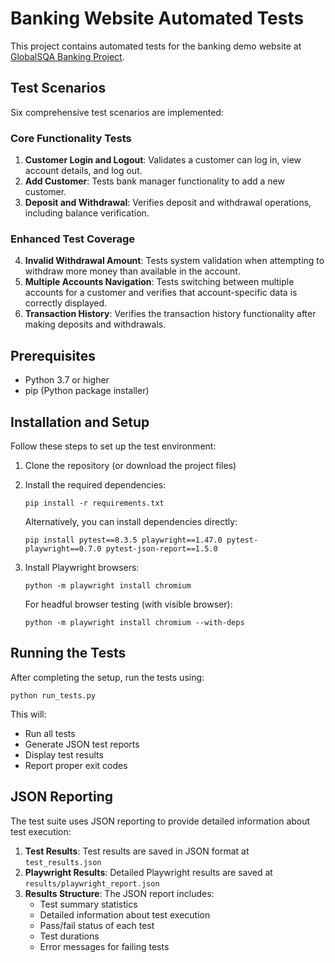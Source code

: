 # Banking Website Automated Tests

This project contains automated tests for the banking demo website at [GlobalSQA Banking Project](https://www.globalsqa.com/angularJs-protractor/BankingProject/#/login).

## Test Scenarios

Six comprehensive test scenarios are implemented:

### Core Functionality Tests
1. **Customer Login and Logout**: Validates a customer can log in, view account details, and log out.
2. **Add Customer**: Tests bank manager functionality to add a new customer.
3. **Deposit and Withdrawal**: Verifies deposit and withdrawal operations, including balance verification.

### Enhanced Test Coverage
4. **Invalid Withdrawal Amount**: Tests system validation when attempting to withdraw more money than available in the account.
5. **Multiple Accounts Navigation**: Tests switching between multiple accounts for a customer and verifies that account-specific data is correctly displayed.
6. **Transaction History**: Verifies the transaction history functionality after making deposits and withdrawals.

## Prerequisites

- Python 3.7 or higher
- pip (Python package installer)

## Installation and Setup

Follow these steps to set up the test environment:

1. Clone the repository (or download the project files)

2. Install the required dependencies:
   ```
   pip install -r requirements.txt
   ```
   
   Alternatively, you can install dependencies directly:
   ```
   pip install pytest==8.3.5 playwright==1.47.0 pytest-playwright==0.7.0 pytest-json-report==1.5.0
   ```

3. Install Playwright browsers:
   ```
   python -m playwright install chromium
   ```
   
   For headful browser testing (with visible browser):
   ```
   python -m playwright install chromium --with-deps
   ```

## Running the Tests

After completing the setup, run the tests using:

```
python run_tests.py
```

This will:
- Run all tests
- Generate JSON test reports
- Display test results
- Report proper exit codes

## JSON Reporting

The test suite uses JSON reporting to provide detailed information about test execution:

1. **Test Results**: Test results are saved in JSON format at `test_results.json`
2. **Playwright Results**: Detailed Playwright results are saved at `results/playwright_report.json`
3. **Results Structure**: The JSON report includes:
   - Test summary statistics
   - Detailed information about test execution
   - Pass/fail status of each test
   - Test durations
   - Error messages for failing tests